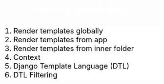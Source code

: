 <h2 style="text-align:center;font-size:2.5rem;color:white">Part-2 contains:</h2>
<ol style="background: white;">
        <li style="color: black;font-size: 1.5rem;background:white">Render templates globally</li>
        <li style="color: black;font-size: 1.5rem;background:white">Render templates from app</li>
        <li style="color: black;font-size: 1.5rem;background:white">Render templates from inner folder</li>
        <li style="color: black;font-size: 1.5rem;background:white">Context</li>
        <li style="color: black;font-size: 1.5rem;background:white">Django Template Language (DTL)</li>
        <li style="color: black;font-size: 1.5rem;background:white">DTL Filtering</li>
    </ol>
